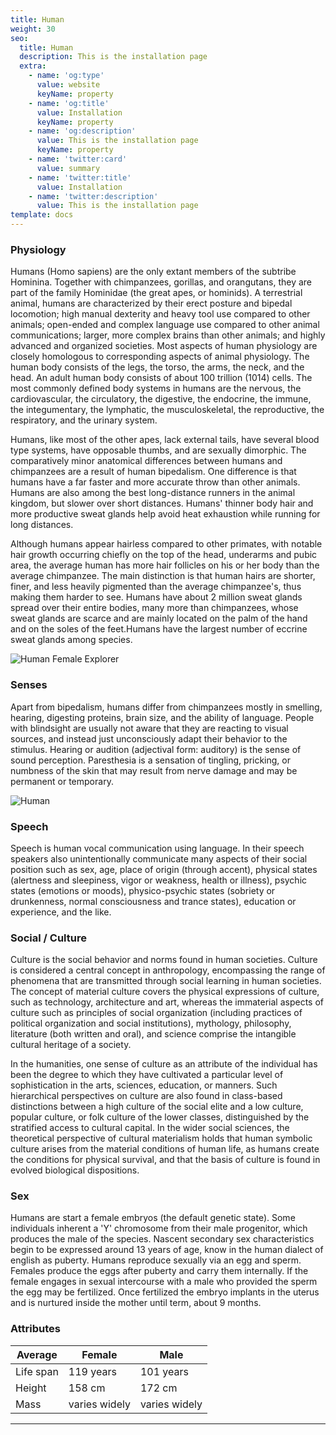 ```yaml
---
title: Human
weight: 30
seo:
  title: Human
  description: This is the installation page
  extra:
    - name: 'og:type'
      value: website
      keyName: property
    - name: 'og:title'
      value: Installation
      keyName: property
    - name: 'og:description'
      value: This is the installation page
      keyName: property
    - name: 'twitter:card'
      value: summary
    - name: 'twitter:title'
      value: Installation
    - name: 'twitter:description'
      value: This is the installation page
template: docs
---
```


### Physiology
Humans (Homo sapiens) are the only extant members of the subtribe Hominina. Together with chimpanzees, gorillas, and orangutans, they are part of the family Hominidae (the great apes, or hominids). A terrestrial animal, humans are characterized by their erect posture and bipedal locomotion; high manual dexterity and heavy tool use compared to other animals; open-ended and complex language use compared to other animal communications; larger, more complex brains than other animals; and highly advanced and organized societies.
Most aspects of human physiology are closely homologous to corresponding aspects of animal physiology. The human body consists of the legs, the torso, the arms, the neck, and the head. An adult human body consists of about 100 trillion (1014) cells. The most commonly defined body systems in humans are the nervous, the cardiovascular, the circulatory, the digestive, the endocrine, the immune, the integumentary, the lymphatic, the musculoskeletal, the reproductive, the respiratory, and the urinary system.

Humans, like most of the other apes, lack external tails, have several blood type systems, have opposable thumbs, and are sexually dimorphic. The comparatively minor anatomical differences between humans and chimpanzees are a result of human bipedalism. One difference is that humans have a far faster and more accurate throw than other animals. Humans are also among the best long-distance runners in the animal kingdom, but slower over short distances. Humans' thinner body hair and more productive sweat glands help avoid heat exhaustion while running for long distances.

Although humans appear hairless compared to other primates, with notable hair growth occurring chiefly on the top of the head, underarms and pubic area, the average human has more hair follicles on his or her body than the average chimpanzee. The main distinction is that human hairs are shorter, finer, and less heavily pigmented than the average chimpanzee's, thus making them harder to see. Humans have about 2 million sweat glands spread over their entire bodies, many more than chimpanzees, whose sweat glands are scarce and are mainly located on the palm of the hand and on the soles of the feet.Humans have the largest number of eccrine sweat glands among species.

![Human Female Explorer](/images/Human_grey.jpg)</p>

### Senses
Apart from bipedalism, humans differ from chimpanzees mostly in smelling, hearing, digesting proteins, brain size, and the ability of language. People with blindsight are usually not aware that they are reacting to visual sources, and instead just unconsciously adapt their behavior to the stimulus.
Hearing or audition (adjectival form: auditory) is the sense of sound perception. Paresthesia is a sensation of tingling, pricking, or numbness of the skin that may result from nerve damage and may be permanent or temporary.

![Human](/images/HumanAnatomical.png)</p>

### Speech
Speech is human vocal communication using language. In their speech speakers also unintentionally communicate many aspects of their social position such as sex, age, place of origin (through accent), physical states (alertness and sleepiness, vigor or weakness, health or illness), psychic states (emotions or moods), physico-psychic states (sobriety or drunkenness, normal consciousness and trance states), education or experience, and the like.

### Social / Culture
Culture is the social behavior and norms found in human societies. Culture is considered a central concept in anthropology, encompassing the range of phenomena that are transmitted through social learning in human societies. The concept of material culture covers the physical expressions of culture, such as technology, architecture and art, whereas the immaterial aspects of culture such as principles of social organization (including practices of political organization and social institutions), mythology, philosophy, literature (both written and oral), and science comprise the intangible cultural heritage of a society.

In the humanities, one sense of culture as an attribute of the individual has been the degree to which they have cultivated a particular level of sophistication in the arts, sciences, education, or manners. Such hierarchical perspectives on culture are also found in class-based distinctions between a high culture of the social elite and a low culture, popular culture, or folk culture of the lower classes, distinguished by the stratified access to cultural capital. In the wider social sciences, the theoretical perspective of cultural materialism holds that human symbolic culture arises from the material conditions of human life, as humans create the conditions for physical survival, and that the basis of culture is found in evolved biological dispositions.

### Sex
Humans are start a female embryos (the default genetic state). Some individuals inherent a 'Y' chromosome from their male progenitor, which produces the male of the species. Nascent secondary sex characteristics begin to be expressed around 13 years of age, know in the human dialect of english as puberty. Humans reproduce sexually via an egg and sperm. Females produce the eggs after puberty and carry them internally. If the female engages in sexual intercourse with a male who provided the sperm the egg may be fertilized. Once fertilized the embryo implants in the uterus and is nurtured inside the mother until term, about 9 months.

### Attributes

| Average | Female | Male |
| --------- | ------ | ---- |
| Life span | 119 years | 101 years |
| Height | 158 cm | 172 cm |
| Mass | varies widely | varies widely |


---

